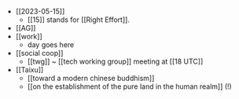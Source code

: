 - [[2023-05-15]]
  - [[15]] stands for [[Right Effort]].
- [[AG]]
- [[work]]
  - day goes here
- [[social coop]]
  - [[twg]] ~ [[tech working group]] meeting at [[18 UTC]]
- [[Taixu]]
  - [[toward a modern chinese buddhism]]
  - [[on the establishment of the pure land in the human realm]] (!)
